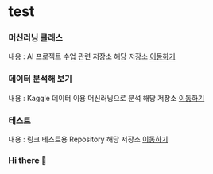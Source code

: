 # test


### 머신러닝 클래스
내용 : AI 프로젝트 수업 관련 저장소
해당 저장소 [이동하기](https://github.com/porrima53/ML_LIB_CLASS) 

### 데이터 분석해 보기
내용 : Kaggle 데이터 이용 머신러닝으로 분석
해당 저장소 [이동하기](https://github.com/porrima53/my_data_analysis)

### 테스트
내용 : 링크 테스트용 Repository
해당 저장소 [이동하기](https://github.com/porrima53/test)



### Hi there 👋

<!--
**porrima53/porrima53** is a ✨ _special_ ✨ repository because its `README.md` (this file) appears on your GitHub profile.

Here are some ideas to get you started:

- 🔭 I’m currently working on ...
- 🌱 I’m currently learning ...
- 👯 I’m looking to collaborate on ...
- 🤔 I’m looking for help with ...
- 💬 Ask me about ...
- 📫 How to reach me: ...
- 😄 Pronouns: ...
- ⚡ Fun fact: ...
-->
